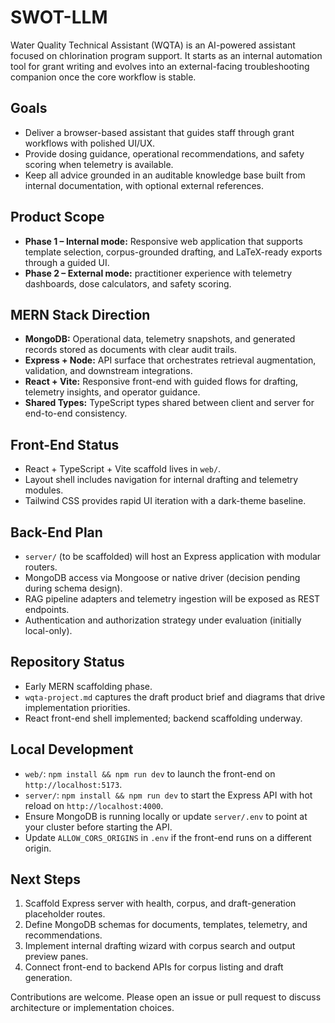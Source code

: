 # SWOT-LLM

Water Quality Technical Assistant (WQTA) is an AI-powered assistant focused on chlorination program support. It starts as an internal automation tool for grant writing and evolves into an external-facing troubleshooting companion once the core workflow is stable.

## Goals
- Deliver a browser-based assistant that guides staff through grant workflows with polished UI/UX.
- Provide dosing guidance, operational recommendations, and safety scoring when telemetry is available.
- Keep all advice grounded in an auditable knowledge base built from internal documentation, with optional external references.

## Product Scope
- **Phase 1 – Internal mode:** Responsive web application that supports template selection, corpus-grounded drafting, and LaTeX-ready exports through a guided UI.
- **Phase 2 – External mode:** practitioner experience with telemetry dashboards, dose calculators, and safety scoring.

## MERN Stack Direction
- **MongoDB:** Operational data, telemetry snapshots, and generated records stored as documents with clear audit trails.
- **Express + Node:** API surface that orchestrates retrieval augmentation, validation, and downstream integrations.
- **React + Vite:** Responsive front-end with guided flows for drafting, telemetry insights, and operator guidance.
- **Shared Types:** TypeScript types shared between client and server for end-to-end consistency.

## Front-End Status
- React + TypeScript + Vite scaffold lives in `web/`.
- Layout shell includes navigation for internal drafting and telemetry modules.
- Tailwind CSS provides rapid UI iteration with a dark-theme baseline.

## Back-End Plan
- `server/` (to be scaffolded) will host an Express application with modular routers.
- MongoDB access via Mongoose or native driver (decision pending during schema design).
- RAG pipeline adapters and telemetry ingestion will be exposed as REST endpoints.
- Authentication and authorization strategy under evaluation (initially local-only).

## Repository Status
- Early MERN scaffolding phase.
- `wqta-project.md` captures the draft product brief and diagrams that drive implementation priorities.
- React front-end shell implemented; backend scaffolding underway.

## Local Development
- `web/`: `npm install && npm run dev` to launch the front-end on `http://localhost:5173`.
- `server/`: `npm install && npm run dev` to start the Express API with hot reload on `http://localhost:4000`.
- Ensure MongoDB is running locally or update `server/.env` to point at your cluster before starting the API.
- Update `ALLOW_CORS_ORIGINS` in `.env` if the front-end runs on a different origin.

## Next Steps
1. Scaffold Express server with health, corpus, and draft-generation placeholder routes.
2. Define MongoDB schemas for documents, templates, telemetry, and recommendations.
3. Implement internal drafting wizard with corpus search and output preview panes.
4. Connect front-end to backend APIs for corpus listing and draft generation.

Contributions are welcome. Please open an issue or pull request to discuss architecture or implementation choices.
